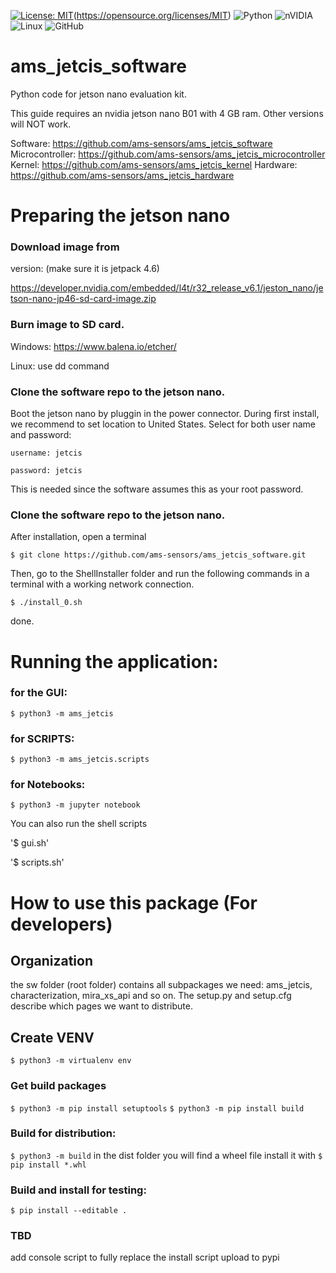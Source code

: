 [![License: MIT](https://img.shields.io/badge/License-MIT-yellow.svg)](https://opensource.org/licenses/MIT)(https://opensource.org/licenses/MIT)
	![Python](https://img.shields.io/badge/python-3670A0?style=for-the-badge&logo=python&logoColor=ffdd54)
    	![nVIDIA](https://img.shields.io/badge/nVIDIA-%2376B900.svg?style=for-the-badge&logo=nVIDIA&logoColor=white)
        ![Linux](https://img.shields.io/badge/Linux-FCC624?style=for-the-badge&logo=linux&logoColor=black)
        ![GitHub](https://img.shields.io/badge/github-%23121011.svg?style=for-the-badge&logo=github&logoColor=white)

# ams_jetcis_software
Python code for jetson nano evaluation kit.

This guide requires an nvidia jetson nano B01 with 4 GB ram. Other versions will NOT work.

Software: https://github.com/ams-sensors/ams_jetcis_software
Microcontroller: https://github.com/ams-sensors/ams_jetcis_microcontroller
Kernel: https://github.com/ams-sensors/ams_jetcis_kernel
Hardware: https://github.com/ams-sensors/ams_jetcis_hardware


# Preparing the jetson nano

### Download image from
version: (make sure it is jetpack 4.6)

https://developer.nvidia.com/embedded/l4t/r32_release_v6.1/jeston_nano/jetson-nano-jp46-sd-card-image.zip

### Burn image to SD card.
Windows:
https://www.balena.io/etcher/

Linux:
use dd command

### Clone the software repo to the jetson nano.
Boot the jetson nano by pluggin in the power connector.
During first install, we recommend to set location to United States.
Select for both user name and password:

`username: jetcis`

`password: jetcis`


This is needed since the software assumes this as your root password.

### Clone the software repo to the jetson nano.
After installation, open a terminal

`$ git clone https://github.com/ams-sensors/ams_jetcis_software.git`

Then, go to the ShellInstaller folder and run the following commands in a terminal with a working network connection.

`$ ./install_0.sh`

done.


# Running the application:

### for the GUI:

`$ python3 -m ams_jetcis`

### for SCRIPTS:

`$ python3 -m ams_jetcis.scripts`

### for Notebooks:

`$ python3 -m jupyter notebook`

You can also run the shell scripts

'$ gui.sh'

'$ scripts.sh'

# How to use this package (For developers)

## Organization
the sw folder (root folder) contains all subpackages we need:
ams_jetcis, characterization, mira_xs_api and so on.
The setup.py and setup.cfg describe which pages we want to distribute.

## Create VENV
`$ python3 -m virtualenv env`

### Get build packages
`$ python3 -m pip install setuptools`
`$ python3 -m pip install build`

### Build for distribution:
`$ python3 -m build`
in the dist folder you will find a wheel file
install it with
`$ pip install *.whl`

### Build and install for testing:
`$ pip install --editable .`

### TBD
add console script to fully replace the install script
upload to pypi


